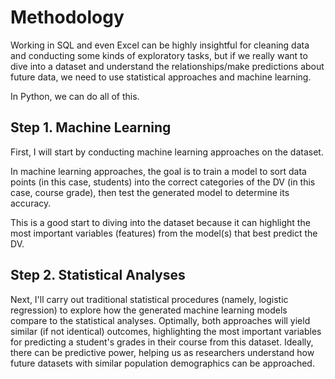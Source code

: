 # Methodology

Working in SQL and even Excel can be highly insightful for cleaning data and conducting some kinds of exploratory tasks, but if we really want to dive into a dataset and understand the relationships/make predictions about future data, we need to use statistical approaches and machine learning.

In Python, we can do all of this.

## Step 1. Machine Learning

First, I will start by conducting machine learning approaches on the dataset.

In machine learning approaches, the goal is to train a model to sort data points (in this case, students) into the correct categories of the DV (in this case, course grade), then test the generated model to determine its accuracy.

This is a good start to diving into the dataset because it can highlight the most important variables (features) from the model(s) that best predict the DV.

## Step 2. Statistical Analyses

Next, I'll carry out traditional statistical procedures (namely, logistic regression) to explore how the generated machine learning models compare to the statistical analyses. Optimally, both approaches will yield similar (if not identical) outcomes, highlighting the most important variables for predicting a student's grades in their course from this dataset. Ideally, there can be predictive power, helping us as researchers understand how future datasets with similar population demographics can be approached.
